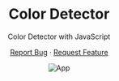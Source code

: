 <p align="center">
    <h1 align="center">Color Detector</h1>
    <p align="center">
    </p>
    <p align="center">
        Color Detector with JavaScript
    </p>
    <p  align="center">
        <a href="https://github.com/tiao1314/Colour-Identifier/issues">Report Bug</a>
        ·
        <a href="https://github.com/tiao1314/Colour-Identifier/issues">Request Feature</a>
        <br />
    </p>
    <p align="center">
    <img src="https://media.tenor.com/ju-3DlySD1wAAAAC/color-anime-academie.gif" alt="App" >
    </p>
</p>
